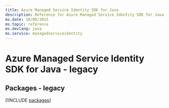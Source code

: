 ```yaml
---
title: Azure Managed Service Identity SDK for Java
description: Reference for Azure Managed Service Identity SDK for Java
ms.date: 10/09/2025
ms.topic: reference
ms.devlang: java
ms.service: managedserviceidentity
---
```

# Azure Managed Service Identity SDK for Java - legacy
## Packages - legacy
[!INCLUDE [packages](managed-service-identity-index.md)]